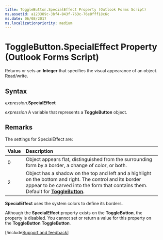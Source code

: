 ```yaml
---
title: ToggleButton.SpecialEffect Property (Outlook Forms Script)
ms.assetid: a123389c-3bf4-843f-763c-76e8fff18c6c
ms.date: 06/08/2017
ms.localizationpriority: medium
---
```



# ToggleButton.SpecialEffect Property (Outlook Forms Script)

Returns or sets an **Integer** that specifies the visual appearance of an object. Read/write.

## Syntax

_expression_.**SpecialEffect**

_expression_ A variable that represents a **ToggleButton** object.

## Remarks

The settings for SpecialEffect are:

|Value|Description|
|:-----|:-----|
|0|Object appears flat, distinguished from the surrounding form by a border, a change of color, or both.|
|2|Object has a shadow on the top and left and a highlight on the bottom and right. The control and its border appear to be carved into the form that contains them. Default for **[ToggleButton](Outlook.togglebutton.md)**.|

 **SpecialEffect** uses the system colors to define its borders.

Although the **SpecialEffect** property exists on the **ToggleButton**, the property is disabled. You cannot set or return a value for this property on the **ToggleButton** **ToggleButton**.

[!include[Support and feedback](~/includes/feedback-boilerplate.md)]